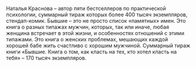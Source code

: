 <!--2025-09-01 16:07:35--><!--pdate:2018-->
Наталья Краснова – автор пяти бестселлеров по практической психологии, суммарный тираж которых более 400 тысяч экземпляров, стендап-комик.
Бывшие – это не просто список «памятных» имен. Это книга о разных типажах мужчин, которых, так или иначе, любая женщина встречает в этой жизни, и особенностях отношений с этими типажами.
Это книга о женских проблемах, мешающих каждой хорошей бабе жить счастливо с хорошим мужчиной.
Суммарный тираж книги «Бывшие. Книга о том, как класть на тех, кто хотел класть на тебя» – 170 тысяч экземпляров.